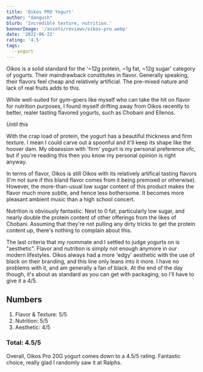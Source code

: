 ```yaml
---
title: 'Oikos PRO Yogurt'
author: "dangush"
blurb: 'Incredible texture, nutrition.'
bannerImage: '/assets/reviews/oikos-pro.webp'
date: '2022-06-22'
rating: '4.5'
tags:
  --yogurt
---
```


Oikos is a solid standard for the '~12g protein, ~1g fat, ~12g sugar' category of yogurts. Their maindrawback constitutes in flavor. Generally speaking, their flavors feel cheap and relatively artificial. The pre-mixed nature and lack of real fruits adds to this. 

While well-suited for gym-goers like myself who can take the hit on flavor for nutrition purposes, I found myself drifting away from Oikos recently to better, realer tasting flavored yogurts, such as Chobani and Ellenos.

*Until this*

With the crap load of protein, the yogurt has a beautiful thickness and firm texture. I mean I could carve out a spoonful and it'll keep its shape like the hoover dam. My obsession with 'firm' yogurt is my personal preference ofc, but if you're reading this then you know my personal opinion is right anyway.

In terms of flavor, Oikos is still Oikos with its relatively artifical tasting flavors (I'm not sure if this bland flavor comes from it being premixed or otherwise). However, the more-than-usual low sugar content of this product makes the flavor much more subtle, and hence less bothersome. It becomes more pleasant ambient music than a high school concert. 

Nutrition is obviously fantastic. Next to 0 fat, particularly low sugar, and nearly double the protein content of other offerings from the likes of Chobani. Assuming that they're not pulling any dirty tricks to get the protein content up, there's nothing to complain about this.

The last criteria that my roommate and I settled to judge yogurts on is "aesthetic". Flavor and nutrition is simply not enough anymore in our modern lifestyles. Oikos always had a more 'edgy' aesthetic with the use of black on their branding, and this line only leans into it more. I have no problems with it, and am generally a fan of black. At the end of the day though, it's about as standard as you can get with packaging, so I'll have to give it a 4/5. 

## Numbers
1. Flavor & Texture: 5/5
2. Nutrition: 5/5
3. Aesthetic: 4/5

### Total: 4.5/5

Overall, Oikos Pro 20G yogurt comes down to a 4.5/5 rating. Fantastic choice, really glad I randomly saw it at Ralphs.